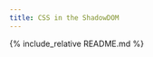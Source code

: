 ```yaml
---
title: CSS in the ShadowDOM
---
```

<link rel="stylesheet" href="/adorn/adorn.css" />
<script src="/adorn/adorn.js" async></script>
<style>
h1{ 
  color:white;
  text-shadow:0 0 20px black;
  background-position:inherit;
}
h1:before{ 
  background: url(https://pbs.twimg.com/media/B3_yty7CUAAp64l.jpg:large);
  background-size: 100%;
  background-position: inherit;
}
</style>

{% include_relative README.md %}

<script>
(function(){
  var b = document.body;
  var h = Array.prototype.slice.call(document.getElementsByTagName('h1'));
  function bgPos(h){
    h.style.backgroundPosition = "0 "+ (h.getBoundingClientRect().top*100/b.clientHeight)+"%";
  }
  window.addEventListener('scroll', function(){
    h.forEach(bgPos);
  });
})();
</script>
